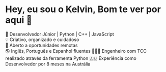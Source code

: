 # Hey, eu sou o Kelvin, Bom te ver por aqui 👋
🚀 Desenvolvedor Júnior | Python | C++ | JavaScript  
💡 Criativo, organizado e cuidadoso  
📍 Aberto a oportunidades remotas  
🌎 Inglês, Português e Espanhol fluentes
👨🏽‍🎓 Engenheiro com TCC realizado através da ferramenta Python 
🇦🇺 Experiência como Desenvolvedor por 8 meses na Austrália 
